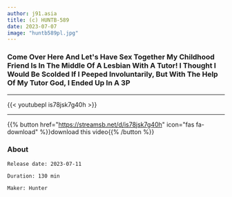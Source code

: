 ```yaml
---
author: j91.asia
title: (c) HUNTB-589
date: 2023-07-07
image: "huntb589pl.jpg"
---
```


### Come Over Here And Let's Have Sex Together My Childhood Friend Is In The Middle Of A Lesbian With A Tutor! I Thought I Would Be Scolded If I Peeped Involuntarily, But With The Help Of My Tutor God, I Ended Up In A 3P
___

{{< youtubepl is78jsk7g40h >}}
___

{{% button href="https://streamsb.net/d/is78jsk7g40h" icon="fas fa-download" %}}download this video{{% /button %}}
### About

`Release date: 2023-07-11`

`Duration: 130 min`

`Maker:	Hunter`